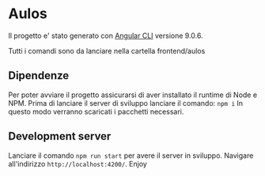 # Aulos

Il progetto e' stato generato con [Angular CLI](https://github.com/angular/angular-cli) versione 9.0.6.

Tutti i comandi sono da lanciare nella cartella frontend/aulos
## Dipendenze

Per poter avviare il progetto assicurarsi di aver installato il runtime di Node e NPM.
Prima di lanciare il server di sviluppo lanciare il comando: `` npm i `` 
In questo modo verranno scaricati i pacchetti necessari.
## Development server

Lanciare il comando `npm run start` per avere il server in sviluppo. 
Navigare all'indirizzo `http://localhost:4200/`. 
Enjoy





